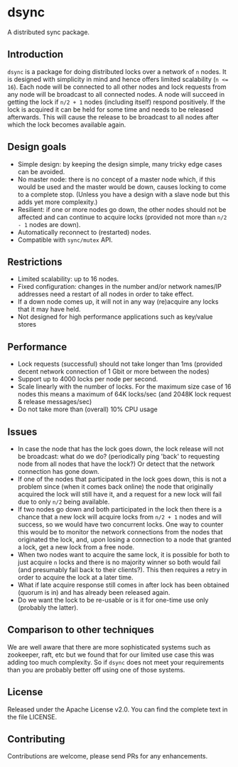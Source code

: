 dsync
=====

A distributed sync package.

Introduction
------------
 
`dsync` is a package for doing distributed locks over a network of `n` nodes. It is designed with simplicity in mind and hence offers limited scalability (`n <= 16`). Each node will be connected to all other nodes and lock requests from any node will be broadcast to all connected nodes. A node will succeed in getting the lock if `n/2 + 1` nodes (including itself) respond positively. If the lock is acquired it can be held for some time and needs to be released afterwards. This will cause the release to be broadcast to all nodes after which the lock becomes available again.

Design goals
------------

* Simple design: by keeping the design simple, many tricky edge cases can be avoided.
* No master node: there is no concept of a master node which, if this would be used and the master would be down, causes locking to come to a complete stop. (Unless you have a design with a slave node but this adds yet more complexity.)
* Resilient: if one or more nodes go down, the other nodes should not be affected and can continue to acquire locks (provided not more than `n/2 - 1` nodes are down).
* Automatically reconnect to (restarted) nodes.
* Compatible with `sync/mutex` API.


Restrictions
------------

* Limited scalability: up to 16 nodes.
* Fixed configuration: changes in the number and/or network names/IP addresses need a restart of all nodes in order to take effect.
* If a down node comes up, it will not in any way (re)acquire any locks that it may have held.
* Not designed for high performance applications such as key/value stores 

Performance
-----------

* Lock requests (successful) should not take longer than 1ms (provided decent network connection of 1 Gbit or more between the nodes)
* Support up to 4000 locks per node per second. 
* Scale linearly with the number of locks. For the maximum size case of 16 nodes this means a maximum of 64K locks/sec (and 2048K lock request & release messages/sec)
* Do not take more than (overall) 10% CPU usage

Issues
------

* In case the node that has the lock goes down, the lock release will not be broadcast: what do we do? (periodically ping 'back' to requesting node from all nodes that have the lock?) Or detect that the network connection has gone down. 
* If one of the nodes that participated in the lock goes down, this is not a problem since (when it comes back online) the node that originally acquired the lock will still have it, and a request for a new lock will fail due to only `n/2` being available.
* If two nodes go down and both participated in the lock then there is a chance that a new lock will acquire locks from `n/2 + 1` nodes and will success, so we would have two concurrent locks. One way to counter this would be to monitor the network connections from the nodes that originated the lock, and, upon losing a connection to a node that granted a lock, get a new lock from a free node.  
* When two nodes want to acquire the same lock, it is possible for both to just acquire `n` locks and there is no majority winner so both would fail (and presumably fail back to their clients?). This then requires a retry in order to acquire the lock at a later time.
* What if late acquire response still comes in after lock has been obtained (quorum is in) and has already been released again. 
* Do we want the lock to be re-usable or is it for one-time use only (probably the latter).

Comparison to other techniques
------------------------------

We are well aware that there are more sophisticated systems such as zookeeper, raft, etc but we found that for our limited use case this was adding too much complexity. So if `dsync` does not meet your requirements than you are probably better off using one of those systems.

License
-------

Released under the Apache License v2.0. You can find the complete text in the file LICENSE.

Contributing
------------

Contributions are welcome, please send PRs for any enhancements.
